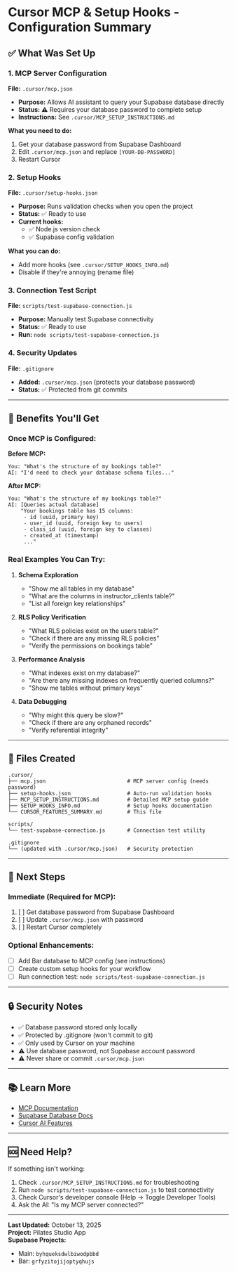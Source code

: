 # Cursor MCP & Setup Hooks - Configuration Summary

## ✅ What Was Set Up

### 1. MCP Server Configuration
**File:** `.cursor/mcp.json`

- **Purpose:** Allows AI assistant to query your Supabase database directly
- **Status:** ⚠️ Requires your database password to complete setup
- **Instructions:** See `.cursor/MCP_SETUP_INSTRUCTIONS.md`

**What you need to do:**
1. Get your database password from Supabase Dashboard
2. Edit `.cursor/mcp.json` and replace `[YOUR-DB-PASSWORD]`
3. Restart Cursor

### 2. Setup Hooks
**File:** `.cursor/setup-hooks.json`

- **Purpose:** Runs validation checks when you open the project
- **Status:** ✅ Ready to use
- **Current hooks:**
  - ✅ Node.js version check
  - ✅ Supabase config validation

**What you can do:**
- Add more hooks (see `.cursor/SETUP_HOOKS_INFO.md`)
- Disable if they're annoying (rename file)

### 3. Connection Test Script
**File:** `scripts/test-supabase-connection.js`

- **Purpose:** Manually test Supabase connectivity
- **Status:** ✅ Ready to use
- **Run:** `node scripts/test-supabase-connection.js`

### 4. Security Updates
**File:** `.gitignore`

- **Added:** `.cursor/mcp.json` (protects your database password)
- **Status:** ✅ Protected from git commits

---

## 🎯 Benefits You'll Get

### Once MCP is Configured:

**Before MCP:**
```
You: "What's the structure of my bookings table?"
AI: "I'd need to check your database schema files..."
```

**After MCP:**
```
You: "What's the structure of my bookings table?"
AI: [Queries actual database]
    "Your bookings table has 15 columns:
     - id (uuid, primary key)
     - user_id (uuid, foreign key to users)
     - class_id (uuid, foreign key to classes)
     - created_at (timestamp)
     ..."
```

### Real Examples You Can Try:

1. **Schema Exploration**
   - "Show me all tables in my database"
   - "What are the columns in instructor_clients table?"
   - "List all foreign key relationships"

2. **RLS Policy Verification**
   - "What RLS policies exist on the users table?"
   - "Check if there are any missing RLS policies"
   - "Verify the permissions on bookings table"

3. **Performance Analysis**
   - "What indexes exist on my database?"
   - "Are there any missing indexes on frequently queried columns?"
   - "Show me tables without primary keys"

4. **Data Debugging**
   - "Why might this query be slow?"
   - "Check if there are any orphaned records"
   - "Verify referential integrity"

---

## 📁 Files Created

```
.cursor/
├── mcp.json                          # MCP server config (needs password)
├── setup-hooks.json                  # Auto-run validation hooks
├── MCP_SETUP_INSTRUCTIONS.md         # Detailed MCP setup guide
├── SETUP_HOOKS_INFO.md               # Setup hooks documentation
└── CURSOR_FEATURES_SUMMARY.md        # This file

scripts/
└── test-supabase-connection.js       # Connection test utility

.gitignore
└── (updated with .cursor/mcp.json)   # Security protection
```

---

## 🚀 Next Steps

### Immediate (Required for MCP):
1. [ ] Get database password from Supabase Dashboard
2. [ ] Update `.cursor/mcp.json` with password
3. [ ] Restart Cursor completely

### Optional Enhancements:
- [ ] Add Bar database to MCP config (see instructions)
- [ ] Create custom setup hooks for your workflow
- [ ] Run connection test: `node scripts/test-supabase-connection.js`

---

## 🔒 Security Notes

- ✅ Database password stored only locally
- ✅ Protected by .gitignore (won't commit to git)
- ✅ Only used by Cursor on your machine
- ⚠️ Use database password, not Supabase account password
- ⚠️ Never share or commit `.cursor/mcp.json`

---

## 📚 Learn More

- [MCP Documentation](https://modelcontextprotocol.io/)
- [Supabase Database Docs](https://supabase.com/docs/guides/database)
- [Cursor AI Features](https://cursor.sh/features)

---

## 🆘 Need Help?

If something isn't working:
1. Check `.cursor/MCP_SETUP_INSTRUCTIONS.md` for troubleshooting
2. Run `node scripts/test-supabase-connection.js` to test connectivity
3. Check Cursor's developer console (Help → Toggle Developer Tools)
4. Ask the AI: "Is my MCP server connected?"

---

**Last Updated:** October 13, 2025  
**Project:** Pilates Studio App  
**Supabase Projects:** 
- Main: `byhqueksdwlbiwodpbbd`
- Bar: `grfyzitojijoptyqhujs`


